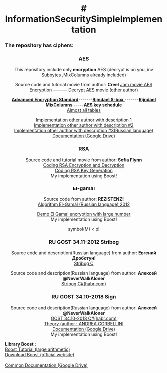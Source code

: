 
<h1 align="center" ># InformationSecuritySimpleImplementation</h1>
<h3>The repository has ciphers:</h3> 
<div align="center">
        <h3>AES</h3>
        <p> This repository include only <b>encryption</b> AES (decrypt is on you, inv Subbytes ,MixColumns already included)</p>
        <p> Source code and tutorial movie from author: <b>Creel</b> <a href="https://www.youtube.com/watch?v=K2Xfm0-owS4&list=RDCMUCq7dxy_qYNEBcHqQVCbc20w&start_radio=1&rv=K2Xfm0-owS4&t=2&ab_channel=Creel"> Jam movie AES Encryption</a> ------- <a href="https://www.youtube.com/watch?v=CTqvPze8uv8&ab_channel=ChiragBhalodia"> Decrypt AES movie (other author)</a></p>
        <p><a href="https://en.wikipedia.org/wiki/Advanced_Encryption_Standard "><b>Advanced Encryption Standard</b></a>-------<a href="https://en.wikipedia.org/wiki/Rijndael_S-box#Inverse_S-box"><b>Rijndael S-box</b> </a>-------<a href="https://en.wikipedia.org/wiki/Rijndael_MixColumns"><b>Rijndael MixColumns</b> </a>-----<a href="https://en.wikipedia.org/wiki/AES_key_schedule"><b>AES key schedule</b></a><br>
            <a href="https://code.google.com/archive/p/slowaes/wikis/MixColumnsSpeed.wiki">Almost all tables</a></p><p> <a href="https://programmer.group/c-implementation-of-aes-encryption-algorithms.html"> Implementation other author with description 1</a> <br>
        <a href="https://www.samiam.org/key-schedule.html">Implementation other author with description #2</a><br>
         <a href="https://russianblogs.com/article/5945905509/">Implementation other author with description #3(Russian language)</a><br>
         <a href="https://drive.google.com/drive/folders/1G_JTYFBFsHxnAKbtrpX7MNACOlf8vlIp?usp=sharing">Documentation (Google Drive)</a></p>
    </div>
  <div align="center">
        <h3>RSA</h3>
        <p> Source code and tutorial movie from author: <b>Sofia Flynn</b><br>
        <a href="https://www.youtube.com/watch?v=LHnJfVRyJ-c&ab_channel=SofiaFlynn"> Coding RSA Encryption and Decryption </a><br>
        <a href="https://www.youtube.com/watch?v=lAN6MqV144g&ab_channel=SofiaFlynn">Coding RSA Key Generation</a><br>
        <span> My implementation using Boost!</span></p>
    </div>
<div align="center">
        <h3>El-gamal</h3>
        <p> Source code from author: <b>REZISTENZ!</b><br>
        <a href="https://rezistenz.blogspot.com/2012/01/elgamal.html"> Algorithm El-Gamal (Russian language) 2012 </a><br>
        </p>
        <p><a href="https://www.youtube.com/watch?v=t_oYxcWM9QM&ab_channel=KhoaH">Demo El Gamal encryption with large number</a><br>
        <span> My implementation using Boost!</span></p>
        <span> symbol(M) < p!</span>
    </div>
     <div align="center">
        <h3>RU GOST 34.11-2012 Stribog</h3>
        <p> Source code and description(Russian language) from author: <b>Евгений Дроботун!</b><br>
        <a href="https://xakep.ru/2016/07/20/hash-gost-34-11-2012/"> Stribog C </a><br>
        </p>
        <p> Source code and description(Russian language) from author: <b>Алексей @NeverWalkAloner</b><br>
        <a href="https://habr.com/ru/post/188152/"> Stribog C#(habr.com) </a><br>
        </p>
    </div>
     <div align="center">
        <h3>RU GOST 34.10-2018 Sign</h3>
        <p> Source code and description(Russian language) from author: <b>Алексей @NeverWalkAloner</b><br>
        <a href="https://habr.com/ru/post/191240/"> GOST 34.10-2018 C#(habr.com) </a><br>
        <a href="https://andrea.corbellini.name/2015/05/17/elliptic-curve-cryptography-a-gentle-introduction/"> Theory (author : ANDREA CORBELLINI</a><br>
         <a href="https://drive.google.com/drive/folders/1E2gjTWDUZBR1kDXZ9Wygj48w5JmriajD?usp=sharing"> Documentation (Google Drive)</a><br>
         <span> My implementation using Boost!</span>
        </p>
    </div>
    <div>
        <b> Library Boost : </b><br>
        <a href="https://www.youtube.com/watch?v=TEF5U1AaIV8&ab_channel=Brotcrunsher "> Boost Tutorial (large arithmetic)</a><br>
        <a href="https://www.boost.org/users/download/"> Download Boost (official website) </a>
    </div>
    <br>
   <a href="https://drive.google.com/drive/folders/1E_zaf7L87qWII9gAMMPLWFLaUXnKWDxz?usp=sharing"> Common Documentation (Google Drive)</a>
